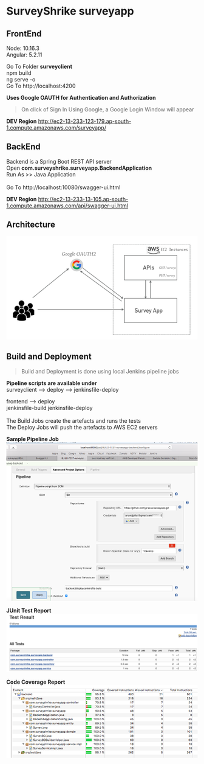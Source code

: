 # SurveyShrike surveyapp

## FrontEnd
Node: 10.16.3</br>
Angular: 5.2.11</br>

Go To Folder **surveyclient**</br>
npm build</br>
ng serve -o</br>
Go To http://localhost:4200</br>

**Uses Google OAUTH for Authentication and Authorization**</br>
>On click of Sign In Using Google, a Google Login Window will appear</br>
 
 **DEV Region** http://ec2-13-233-123-179.ap-south-1.compute.amazonaws.com/surveyapp/</br>

## BackEnd
Backend is a Spring Boot REST API server</br>
Open **com.surveyshrike.surveyapp.BackendApplication**</br>
Run As >> Java Application</br>
</br>
Go To http://localhost:10080/swagger-ui.html</br>

**DEV Region** http://ec2-13-233-13-105.ap-south-1.compute.amazonaws.com/api/swagger-ui.html</br>


## Architecture
![Code Coverage](https://github.com/jprexus/surveyapp/blob/develop/arch.png)


## Build and Deployment
>Build and Deployment is done using local Jenkins pipeline jobs</br>

**Pipeline scripts are available under**</br>
surveyclient --> deploy --> jenkinsfile-deploy</br>

frontend --> deploy</br>
	jenkinsfile-build
	jenkinsfile-deploy</br>
</br>
The Build Jobs create the artefacts and runs the tests</br>
The Deploy Jobs will push the artefacts to AWS EC2 servers</br>

**Sample Pipeline Job**
![Pipeline Job](https://github.com/jprexus/surveyapp/blob/develop/Pipeline%20Job.png)

**JUnit Test Report**
![Test Report](https://github.com/jprexus/surveyapp/blob/develop/Test%20Result.png)

**Code Coverage Report**
![Code Coverage](https://github.com/jprexus/surveyapp/blob/develop/Code%20Coverage.png)


